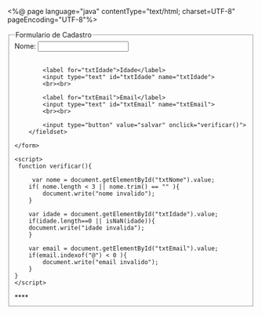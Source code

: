 <%@ page language="java" contentType="text/html; charset=UTF-8" pageEncoding="UTF-8"%>
<!DOCTYPE html>
<html lang="pt-br">
<head>
    <meta charset="UTF-8">
    <meta http-equiv="X-UA-Compatible" content="IE=edge">
    <meta name="viewport" content="width=device-width, initial-scale=1.0">
    <title>Formulario de Cadastro</title>
</head>
<body>
    <form action="grava.jsp" name="form1">
        <fieldset>
            <legend>Formulario de Cadastro</legend>
            <label for="txtNome">Nome:</label>
            <input type="text" name="txtNome" id="txtNome">
            <br><br>

            <label for="txtIdade">Idade</label>
            <input type="text" id="txtIdade" name="txtIdade">
            <br><br>

            <label for="txtEmail">Email</label>
            <input type="text" id="txtEmail" name="txtEmail">
            <br><br>

            <input type="button" value="salvar" onclick="verificar()">                 
        </fieldset>

    </form>

    <script>
     function verificar(){
      
         var nome = document.getElementById("txtNome").value;
        if( nome.length < 3 || nome.trim() == "" ){
            document.write("nome invalido");
        }

        var idade = document.getElementById("txtIdade").value;
        if(idade.length==0 || isNaN(idade)){
        document.write("idade invalida");
        }

        var email = document.getElementById("txtEmail").value;
        if(email.indexof("@") < 0 ){
            document.write("email invalido");
        }
    }
    </script>

</body>
</html>****
